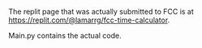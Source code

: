 The replit page that was actually submitted to FCC is at https://replit.com/@lamarrg/fcc-time-calculator.

Main.py contains the actual code.
